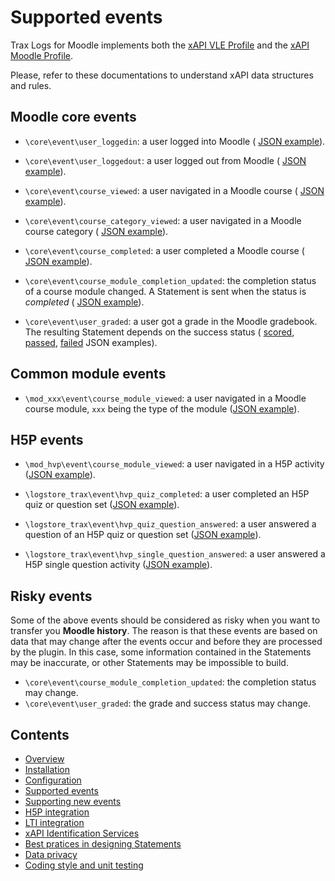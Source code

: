 # Supported events

Trax Logs for Moodle implements both the [xAPI VLE Profile](http://doc.xapi.fr/profiles/vle) and the [xAPI Moodle Profile](http://doc.xapi.fr/profiles/moodle). 

Please, refer to these documentations to understand xAPI data structures and rules.


## Moodle core events

- `\core\event\user_loggedin`: a user logged into Moodle (
    [JSON example](http://doc.xapi.fr/profiles/moodle/events_auth#logged-in)).

- `\core\event\user_loggedout`: a user logged out from Moodle (
    [JSON example](http://doc.xapi.fr/profiles/moodle/events_auth#logged-out)).

- `\core\event\course_viewed`: a user navigated in a Moodle course (
    [JSON example](http://doc.xapi.fr/profiles/moodle/events_nav#nav-in-course)).

- `\core\event\course_category_viewed`: a user navigated in a Moodle course category (
    [JSON example](http://doc.xapi.fr/profiles/moodle/events_nav#nav-in-course-category)).

- `\core\event\course_completed`: a user completed a Moodle course (
    [JSON example](http://doc.xapi.fr/profiles/moodle/events_comp#course-completed)).

- `\core\event\course_module_completion_updated`: the completion status of a course module changed. A Statement is sent when the status is *completed* (
    [JSON example](http://doc.xapi.fr/profiles/moodle/events_comp#module-completed)).

- `\core\event\user_graded`: a user got a grade in the Moodle gradebook. The resulting Statement depends on the success status (
    [scored](http://doc.xapi.fr/profiles/moodle/events_result#module-scored),
    [passed](http://doc.xapi.fr/profiles/moodle/events_result#module-passed), 
    [failed](http://doc.xapi.fr/profiles/moodle/events_result#module-failed)
    JSON examples).


## Common module events

- `\mod_xxx\event\course_module_viewed`: a user navigated in a Moodle course module, `xxx` being the type of the module ([JSON example](http://doc.xapi.fr/profiles/moodle/events_nav#nav-in-module)).


## H5P events

- `\mod_hvp\event\course_module_viewed`: a user navigated in a H5P activity ([JSON example](http://doc.xapi.fr/profiles/moodle/events_hvp#course-module-viewed)).

- `\logstore_trax\event\hvp_quiz_completed`: a user completed an H5P quiz or question set ([JSON example](http://doc.xapi.fr/profiles/moodle/events_hvp#quiz-completed)).

- `\logstore_trax\event\hvp_quiz_question_answered`: a user answered a question of an H5P quiz or question set ([JSON example](http://doc.xapi.fr/profiles/moodle/events_hvp#quiz-question-answered)).

- `\logstore_trax\event\hvp_single_question_answered`: a user answered a H5P single question activity ([JSON example](http://doc.xapi.fr/profiles/moodle/events_hvp#single-question-answered)).


## Risky events

Some of the above events should be considered as risky when you want to transfer you **Moodle history**.
The reason is that these events are based on data that may change after the events occur 
and before they are processed by the plugin. 
In this case, some information contained in the Statements may be inaccurate,
or other Statements may be impossible to build.

- `\core\event\course_module_completion_updated`: the completion status may change.
- `\core\event\user_graded`: the grade and success status may change.



## Contents

* [Overview](../README.md)
* [Installation](install.md)
* [Configuration](config.md)
* [Supported events](events.md)
* [Supporting new events](extend.md)
* [H5P integration](h5p.md)
* [LTI integration](lti.md)
* [xAPI Identification Services](id.md)
* [Best pratices in designing Statements](best-practices.md)
* [Data privacy](privacy.md)
* [Coding style and unit testing](test.md)

